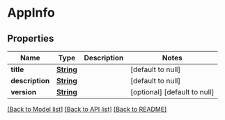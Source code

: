 # AppInfo
## Properties

Name | Type | Description | Notes
------------ | ------------- | ------------- | -------------
**title** | [**String**](string.md) |  | [default to null]
**description** | [**String**](string.md) |  | [default to null]
**version** | [**String**](string.md) |  | [optional] [default to null]

[[Back to Model list]](../README.md#documentation-for-models) [[Back to API list]](../README.md#documentation-for-api-endpoints) [[Back to README]](../README.md)

